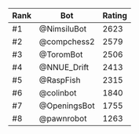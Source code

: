 Rank|Bot|Rating
---|---|---
#1|@NimsiluBot|2623
#2|@compchess2|2579
#3|@ToromBot|2506
#4|@NNUE_Drift|2413
#5|@RaspFish|2315
#6|@colinbot|1840
#7|@OpeningsBot|1755
#8|@pawnrobot|1263
